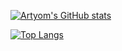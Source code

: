 [![Artyom's GitHub stats](https://github-readme-stats.vercel.app/api?username=artyom-mankevich&show_icons=true&theme=cobalt&count_private=true&hide=stars)](https://github.com/anuraghazra/github-readme-stats)

[![Top Langs](https://github-readme-stats.vercel.app/api/top-langs/?username=artyom-mankevich&theme=cobalt&layout=compact&hide=scss,css,html,less,assembly)](https://github.com/anuraghazra/github-readme-stats)

